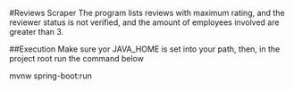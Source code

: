 #Reviews Scraper
The program lists reviews with maximum rating, 
and the reviewer status is not verified,
and the amount of employees involved are greater than 3.

##Execution
Make sure yor JAVA_HOME is set into your path,
then, in the project root run the command below

mvnw spring-boot:run
